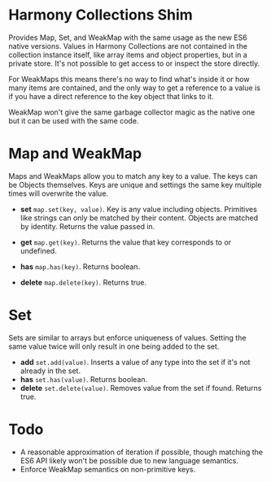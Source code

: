 # Harmony Collections Shim

Provides Map, Set, and WeakMap with the same usage as the new ES6 native versions. Values in Harmony
Collections are not contained in the collection instance itself, like array items and object properties,
but in a private store. It's not possible to get access to or inspect the store directly.

For WeakMaps this means there's no way to find what's inside it or how many items are contained, and the
only way to get a reference to a value is if you have a direct reference to the key object that links to it.

WeakMap won't give the same garbage collector magic as the native one but it can be used with the same code.

# Map and WeakMap

Maps and WeakMaps allow you to match any key to a value. The keys can be Objects themselves.
Keys are unique and settings the same key multiple times will overwrite the value.

* __set__ `map.set(key, value)`. Key is any value including objects. Primitives like strings can only be matched by their content. Objects are matched by identity. Returns the value passed in.

* __get__ `map.get(key)`. Returns the value that key corresponds to or undefined.

* __has__ `map.has(key)`. Returns boolean.

* __delete__ `map.delete(key)`. Returns true.


# Set

Sets are similar to arrays but enforce uniqueness of values. Setting the same value twice will only
result in one being added to the set.

* __add__ `set.add(value)`. Inserts a value of any type into the set if it's not already in the set.
* __has__ `set.has(value)`. Returns boolean.
* __delete__ `set.delete(value)`. Removes value from the set if found. Returns true.


# Todo

* A reasonable approximation of iteration if possible, though matching the ES6 API likely won't be
possible due to new language semantics.
* Enforce WeakMap semantics on non-primitive keys.